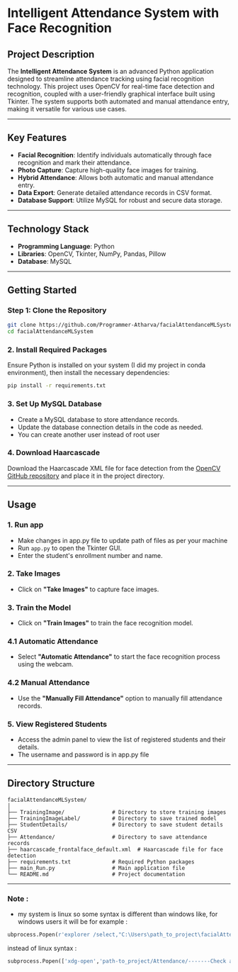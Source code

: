 # Intelligent Attendance System with Face Recognition

## Project Description
The **Intelligent Attendance System** is an advanced Python application designed to streamline attendance tracking using facial recognition technology. This project uses OpenCV for real-time face detection and recognition, coupled with a user-friendly graphical interface built using Tkinter. The system supports both automated and manual attendance entry, making it versatile for various use cases.

---

## Key Features
- **Facial Recognition**: Identify individuals automatically through face recognition and mark their attendance.
- **Photo Capture**: Capture high-quality face images for training.
- **Hybrid Attendance**: Allows both automatic and manual attendance entry.
- **Data Export**: Generate detailed attendance records in CSV format.
- **Database Support**: Utilize MySQL for robust and secure data storage.

---

## Technology Stack
- **Programming Language**: Python
- **Libraries**: OpenCV, Tkinter, NumPy, Pandas, Pillow
- **Database**: MySQL

---

## Getting Started

### Step 1: Clone the Repository
```bash
git clone https://github.com/Programmer-Atharva/facialAttendanceMLSystem.git
cd facialAttendanceMLSystem
```

### 2. Install Required Packages
Ensure Python is installed on your system (I did my project in conda environment), then install the necessary dependencies:
```bash
pip install -r requirements.txt
```

### 3. Set Up MySQL Database
- Create a MySQL database to store attendance records.
- Update the database connection details in the code as needed.
- You can create another user instead of root user 

### 4. Download Haarcascade
Download the Haarcascade XML file for face detection from the [OpenCV GitHub repository](https://github.com/opencv/opencv) and place it in the project directory.

---

## Usage

### 1. Run app
- Make changes in app.py file to update path of files as per your machine 
- Run `app.py` to open the Tkinter GUI.
- Enter the student's enrollment number and name.

### 2. Take Images
- Click on **"Take Images"** to capture face images.

### 3. Train the Model
- Click on **"Train Images"** to train the face recognition model.

### 4.1 Automatic Attendance
- Select **"Automatic Attendance"** to start the face recognition process using the webcam.

### 4.2 Manual Attendance
- Use the **"Manually Fill Attendance"** option to manually fill attendance records.

### 5. View Registered Students
- Access the admin panel to view the list of registered students and their details.
- The username and password is in app.py file

---

## Directory Structure
```plaintext
facialAttendanceMLSystem/
│
├── TrainingImage/               # Directory to store training images
├── TrainingImageLabel/          # Directory to save trained model
├── StudentDetails/              # Directory to save student details CSV
├── Attendance/                  # Directory to save attendance records
├── haarcascade_frontalface_default.xml  # Haarcascade file for face detection
├── requirements.txt             # Required Python packages
├── main_Run.py                  # Main application file
└── README.md                    # Project documentation
```

---
### Note :  
- my system is linux so some syntax is different than windows like, for windows users it will be for example : 
```python
ubprocess.Popen(r'explorer /select,"C:\Users\path_to_project\facialAttendanceMLSystem\Attendance\-------Check atttendance------"')
```
instead of linux syntax : 
```python
subprocess.Popen(['xdg-open','path-to_project/Attendance/-------Check atttendance-------'])
```

